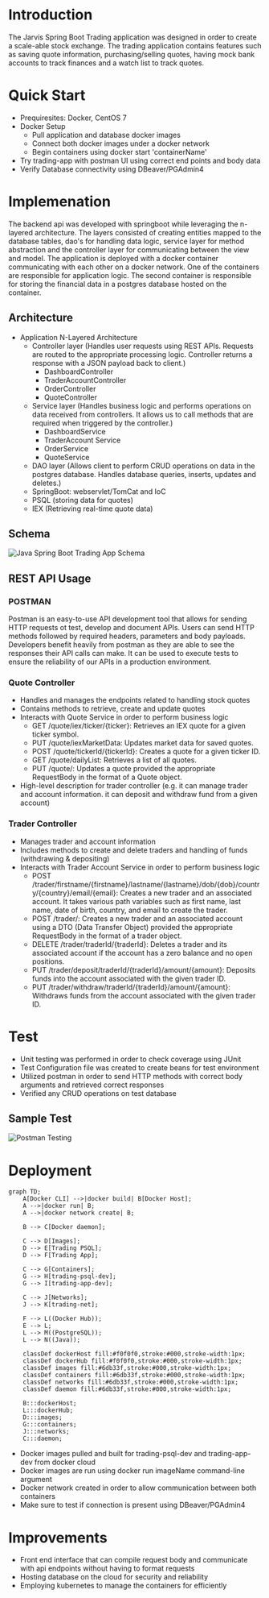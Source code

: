 
# Introduction
The Jarvis Spring Boot Trading application was designed in order to create a scale-able stock exchange. The trading application contains features such as
saving quote information, purchasing/selling quotes, having mock bank accounts to track finances and a watch list to track quotes.
# Quick Start
- Prequiresites: Docker, CentOS 7
- Docker Setup
    - Pull application and database docker images
    - Connect both docker images under a docker network
    - Begin containers using docker start 'containerName'
- Try trading-app with postman UI using correct end points and body data
- Verify Database connectivity using DBeaver/PGAdmin4

# Implemenation
The backend api was developed with springboot while leveraging the n-layered architecture. The layers consisted of creating entities mapped to the database tables, dao's for handling data logic, service layer for method abstraction and the controller layer for communicating between the view and model.
The application is deployed with a docker container communicating with each other on a docker
network. One of the containers are responsible for application logic. The second container is responsible for storing the financial data in a postgres database hosted on the container.

## Architecture
- Application N-Layered Architecture
    - Controller layer (Handles user requests using REST APIs. Requests are routed to the appropriate processing logic. Controller returns a response with a JSON payload back to client.)
        - DashboardController
        - TraderAccountController
        - OrderController
        - QuoteController
    - Service layer (Handles business logic and performs operations on data received from controllers. It allows us to call methods that are required when triggered by the controller.)
        - DashboardService
        - TraderAccount Service
        - OrderService
        - QuoteService
    - DAO layer (Allows client to perform CRUD operations on data in the postgres database. Handles database queries, inserts, updates and deletes.)
    - SpringBoot: webservlet/TomCat and IoC
    - PSQL (storing data for quotes)
    - IEX (Retrieving real-time quote data)
## Schema
![Java Spring Boot Trading App Schema](./assets/schema.png)

## REST API Usage
### POSTMAN
Postman is an easy-to-use API development tool that allows for sending HTTP requests ot test, develop and document APIs. Users can send HTTP methods followed by required headers, parameters and body payloads.
Developers benefit heavily from postman as they are able to see the responses their API calls can make. It can be used to execute tests to ensure the reliability of our APIs in a production environment.
### Quote Controller
- Handles and manages the endpoints related to handling stock quotes
- Contains methods to retrieve, create and update quotes
- Interacts with Quote Service in order to perform business logic
    - GET /quote/iex/ticker/{ticker}: Retrieves an IEX quote for a given ticker symbol.
    - PUT /quote/iexMarketData: Updates market data for saved quotes.
    - POST /quote/tickerId/{tickerId}: Creates a quote for a given ticker ID.
    - GET /quote/dailyList: Retrieves a list of all quotes.
    - PUT /quote/: Updates a quote provided the appropriate RequestBody in the format of a Quote object.
- High-level description for trader controller (e.g. it can manage trader and account information. it can deposit and withdraw fund from a given account)
### Trader Controller
- Manages trader and account information
- Includes methods to create and delete traders and handling of funds (withdrawing & depositing)
- Interacts with Trader Account Service in order to perform business logic
    - POST /trader/firstname/{firstname}/lastname/{lastname}/dob/{dob}/country/{country}/email/{email}: Creates a new trader and an associated account. It takes various path variables such as first name, last name, date of birth, country, and email to create the trader.
    - POST /trader/: Creates a new trader and an associated account using a DTO (Data Transfer Object) provided the appropriate RequestBody in the format of a trader object.
    - DELETE /trader/traderId/{traderId}: Deletes a trader and its associated account if the account has a zero balance and no open positions.
    - PUT /trader/deposit/traderId/{traderId}/amount/{amount}: Deposits funds into the account associated with the given trader ID.
    - PUT /trader/withdraw/traderId/{traderId}/amount/{amount}: Withdraws funds from the account associated with the given trader ID.
# Test
- Unit testing was performed in order to check coverage using JUnit
- Test Configuration file was created to create beans for test environment
- Utilized postman in order to send HTTP methods with correct body arguments and retrieved correct responses
- Verified any CRUD operations on test database
## Sample Test
![Postman Testing](./assets/postman.png)


# Deployment
```mermaid
graph TD;
    A[Docker CLI] -->|docker build| B[Docker Host];
    A -->|docker run| B;
    A -->|docker network create| B;
    
    B --> C[Docker daemon];
    
    C --> D[Images];
    D --> E[Trading PSQL];
    D --> F[Trading App];
    
    C --> G[Containers];
    G --> H[trading-psql-dev];
    G --> I[trading-app-dev];
    
    C --> J[Networks];
    J --> K[trading-net];
    
    F --> L((Docker Hub));
    E --> L;
    L --> M((PostgreSQL));
    L --> N((Java));

    classDef dockerHost fill:#f0f0f0,stroke:#000,stroke-width:1px;
    classDef dockerHub fill:#f0f0f0,stroke:#000,stroke-width:1px;
    classDef images fill:#6db33f,stroke:#000,stroke-width:1px;
    classDef containers fill:#6db33f,stroke:#000,stroke-width:1px;
    classDef networks fill:#6db33f,stroke:#000,stroke-width:1px;
    classDef daemon fill:#6db33f,stroke:#000,stroke-width:1px;

    B:::dockerHost;
    L:::dockerHub;
    D:::images;
    G:::containers;
    J:::networks;
    C:::daemon;
```
- Docker images pulled and built for trading-psql-dev and trading-app-dev from docker cloud
- Docker images are run using docker run imageName command-line argument
- Docker network created in order to allow communication between both containers
- Make sure to test if connection is present using DBeaver/PGAdmin4

# Improvements
- Front end interface that can compile request body and communicate with api endpoints without having to format requests
- Hosting database on the cloud for security and reliability
- Employing kubernetes to manage the containers for efficiently
